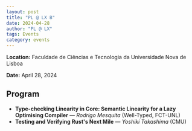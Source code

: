 ```yaml
---
layout: post
title: "PL @ LX Β"
date: 2024-04-28
author: "PL @ LX"
tags: Events
category: events
---
```


**Location:** Faculdade de Ciências e Tecnologia da Universidade Nova de Lisboa

**Date:** April 28, 2024

## Program

* **Type-checking Linearity in Core: Semantic Linearity for a Lazy Optimising Compiler** — *Rodrigo Mesquita* (Well-Typed, FCT-UNL)
* **Testing and Verifying Rust's Next Mile** — *Yoshiki Takashima* (CMU)
